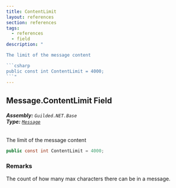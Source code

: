 ```yaml
---
title: ContentLimit
layout: references
section: references
tags:
  - references
  - field
description: "

The limit of the message content

```csharp
public const int ContentLimit = 4000;
```"
---
```


## Message.ContentLimit Field
###### **Assembly:** `Guilded.NET.Base`<br/>**Type:** [`Message`](Message 'Guilded.NET.Base.Content.Message')

The limit of the message content

```csharp
public const int ContentLimit = 4000;
```

### Remarks
  
The count of how many max characters there can be in a message.